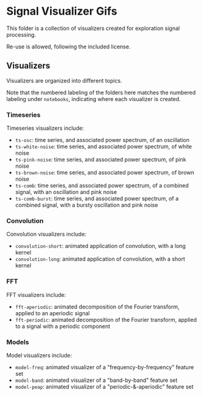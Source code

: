 # Signal Visualizer Gifs

This folder is a collection of visualizers created for exploration signal processing.

Re-use is allowed, following the included license.

## Visualizers

Visualizers are organized into different topics.

Note that the numbered labeling of the folders here matches the numbered labeling under `notebooks`,
indicating where each visualizer is created.

### Timeseries

Timeseries visualizers include:
- `ts-osc`: time series, and associated power spectrum, of an oscillation
- `ts-white-noise`: time series, and associated power spectrum, of white noise
- `ts-pink-noise`: time series, and associated power spectrum, of pink noise
- `ts-brown-noise`: time series, and associated power spectrum, of brown noise
- `ts-comb`: time series, and associated power spectrum, of a combined signal, with an oscillation and pink noise
- `ts-comb-burst`: time series, and associated power spectrum, of a combined signal, with a bursty oscillation and pink noise

### Convolution

Convolution visualizers include:
- `convolution-short`: animated application of convolution, with a long kernel
- `convolution-long`: animated application of convolution, with a short kernel

### FFT

FFT visualizers include:
- `fft-aperiodic`: animated decomposition of the Fourier transform, applied to an aperiodic signal
- `fft-periodic`: animated decomposition of the Fourier transform, applied to a signal with a periodic component

### Models

Model visualizers include:
- `model-freq`: animated visualizer of a "frequency-by-frequency" feature set
- `model-band`: animated visualizer of a "band-by-band" feature set
- `model-peap`: animated visualizer of a "periodic-&-aperiodic" feature set

